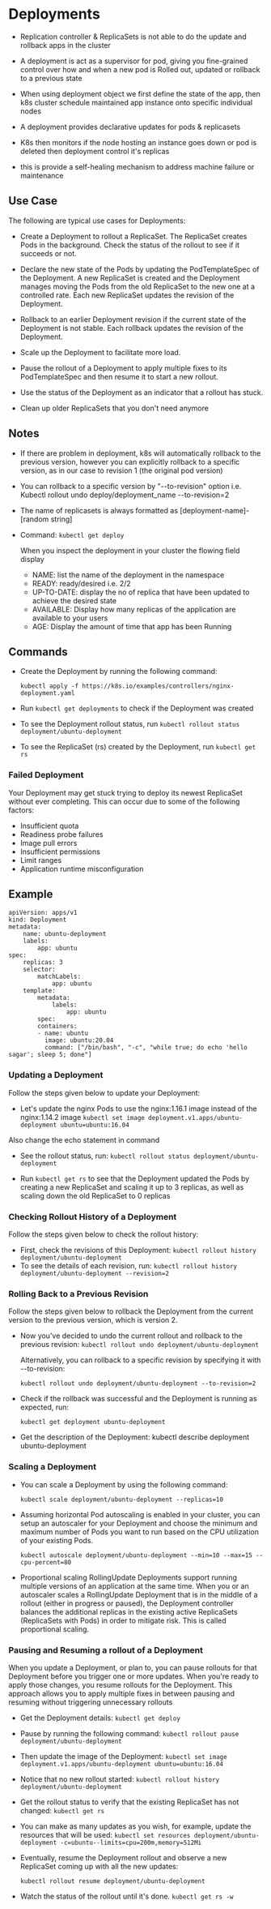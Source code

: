 # Deployments

- Replication controller & ReplicaSets is not able to do the update and rollback apps in the cluster
- A deployment is act as a supervisor for pod, giving you fine-grained control over how and when a new pod is
Rolled out, updated or rollback to a previous state

- When using deployment object we first define the state of the app, then k8s cluster schedule maintained app
instance onto specific individual nodes
- A deployment provides declarative updates for pods & replicasets
- K8s then monitors if the node hosting an instance goes down or pod is deleted then deployment control it's
replicas

- this is provide a self-healing mechanism to address machine failure or maintenance

## Use Case

The following are typical use cases for Deployments:

- Create a Deployment to rollout a ReplicaSet. The ReplicaSet creates Pods in the background. Check the status
of the rollout to see if it succeeds or not.

- Declare the new state of the Pods by updating the PodTemplateSpec of the Deployment. A new ReplicaSet is
created and the Deployment manages moving the Pods from the old ReplicaSet to the new one at a
controlled rate. Each new ReplicaSet updates the revision of the Deployment.

- Rollback to an earlier Deployment revision if the current state of the Deployment is not stable. Each rollback
updates the revision of the Deployment.
- Scale up the Deployment to facilitate more load.
- Pause the rollout of a Deployment to apply multiple fixes to its PodTemplateSpec and then resume it to start
a new rollout.
- Use the status of the Deployment as an indicator that a rollout has stuck.
- Clean up older ReplicaSets that you don't need anymore

## Notes

- If there are problem in deployment, k8s will automatically rollback to the previous version, however you can
explicitly rollback to a specific version, as in our case to revision 1 (the original pod version)

- You can rollback to a specific version by "--to-revision" option
i.e. Kubectl rollout undo deploy/deployment_name --to-revision=2
- The name of replicasets is always formatted as [deployment-name]-[random string]
- Command: `kubectl get deploy`
  
    When you inspect the deployment in your cluster the flowing field display
  - NAME: list the name of the deployment in the namespace
  - READY: ready/desired i.e. 2/2
  - UP-TO-DATE: display the no of replica that have been updated to achieve the desired state
  - AVAILABLE: Display how many replicas of the application are available to your users
  - AGE: Display the amount of time that app has been Running

## Commands

- Create the Deployment by running the following command:

    `kubectl apply -f https://k8s.io/examples/controllers/nginx-deployment.yaml`

- Run `kubectl get deployments` to check if the Deployment was created
- To see the Deployment rollout status, run `kubectl rollout status deployment/ubuntu-deployment`
- To see the ReplicaSet (rs) created by the Deployment, run `kubectl get rs`

### Failed Deployment

Your Deployment may get stuck trying to deploy its newest ReplicaSet without ever completing. This can occur due
to some of the following factors:

- Insufficient quota
- Readiness probe failures
- Image pull errors
- Insufficient permissions
- Limit ranges
- Application runtime misconfiguration

## Example

    apiVersion: apps/v1
    kind: Deployment
    metadata:
        name: ubuntu-deployment
        labels:
            app: ubuntu
    spec:
        replicas: 3
        selector:
            matchLabels:
                app: ubuntu
        template:
            metadata:
                labels:
                    app: ubuntu
            spec:
            containers:
            - name: ubuntu
              image: ubuntu:20.04
              command: ["/bin/bash", "-c", "while true; do echo 'hello sagar'; sleep 5; done"]

### Updating a Deployment

Follow the steps given below to update your Deployment:

- Let's update the nginx Pods to use the nginx:1.16.1 image instead of the nginx:1.14.2 image
`kubectl set image deployment.v1.apps/ubuntu-deployment ubuntu=ubuntu:16.04`

Also change the echo statement in command

- See the rollout status, run:
`kubectl rollout status deployment/ubuntu-deployment`

- Run `kubectl get rs` to see that the Deployment updated the Pods by creating a new ReplicaSet and scaling it
up to 3 replicas, as well as scaling down the old ReplicaSet to 0 replicas

### Checking Rollout History of a Deployment

Follow the steps given below to check the rollout history:

- First, check the revisions of this Deployment:
`kubectl rollout history deployment/ubuntu-deployment`
- To see the details of each revision, run:
`kubectl rollout history deployment/ubuntu-deployment --revision=2`

### Rolling Back to a Previous Revision

Follow the steps given below to rollback the Deployment from the current version to the previous version, which is
version 2.

- Now you've decided to undo the current rollout and rollback to the previous revision:
`kubectl rollout undo deployment/ubuntu-deployment`

    Alternatively, you can rollback to a specific revision by specifying it with --to-revision:

    `kubectl rollout undo deployment/ubuntu-deployment --to-revision=2`

- Check if the rollback was successful and the Deployment is running as expected, run:

    `kubectl get deployment ubuntu-deployment`

- Get the description of the Deployment:
kubectl describe deployment ubuntu-deployment

### Scaling a Deployment

- You can scale a Deployment by using the following command:

    `kubectl scale deployment/ubuntu-deployment --replicas=10`

- Assuming horizontal Pod autoscaling is enabled in your cluster, you can setup an autoscaler for your
Deployment and choose the minimum and maximum number of Pods you want to run based on the CPU
utilization of your existing Pods.

    `kubectl autoscale deployment/ubuntu-deployment --min=10 --max=15 --cpu-percent=80`

- Proportional scaling
RollingUpdate Deployments support running multiple versions of an application at the same time. When you
or an autoscaler scales a RollingUpdate Deployment that is in the middle of a rollout (either in progress or
paused), the Deployment controller balances the additional replicas in the existing active ReplicaSets
(ReplicaSets with Pods) in order to mitigate risk. This is called proportional scaling.

### Pausing and Resuming a rollout of a Deployment

When you update a Deployment, or plan to, you can pause rollouts for that Deployment before you trigger
one or more updates. When you're ready to apply those changes, you resume rollouts for the Deployment.
This approach allows you to apply multiple fixes in between pausing and resuming without triggering
unnecessary rollouts

- Get the Deployment details:
`kubectl get deploy`
- Pause by running the following command:
`kubectl rollout pause deployment/ubuntu-deployment`
- Then update the image of the Deployment:
`kubectl set image deployment.v1.apps/ubuntu-deployment ubuntu=ubuntu:16.04`
- Notice that no new rollout started:
`kubectl rollout history deployment/ubuntu-deployment`
- Get the rollout status to verify that the existing ReplicaSet has not changed: `kubectl get rs`
- You can make as many updates as you wish, for example, update the resources that will be used:
`kubectl set resources deployment/ubuntu-deployment -c=ubuntu--limits=cpu=200m,memory=512Mi`

- Eventually, resume the Deployment rollout and observe a new ReplicaSet coming up with all the new
updates:

    `kubectl rollout resume deployment/ubuntu-deployment`

- Watch the status of the rollout until it's done.
`kubectl get rs -w`
